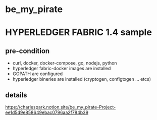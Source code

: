 # be_my_pirate

# HYPERLEDGER FABRIC 1.4 sample

## pre-condition
* curl, docker, docker-compose, go, nodejs, python 
* hyperledger fabric-docker images are installed
* GOPATH are configured
* hyperledger bineries are installed (cryptogen, configtxgen ... etcs)

## details
https://charlespark.notion.site/be_my_pirate-Project-ee1d5d9e858649ebac0796aa2f784b39
